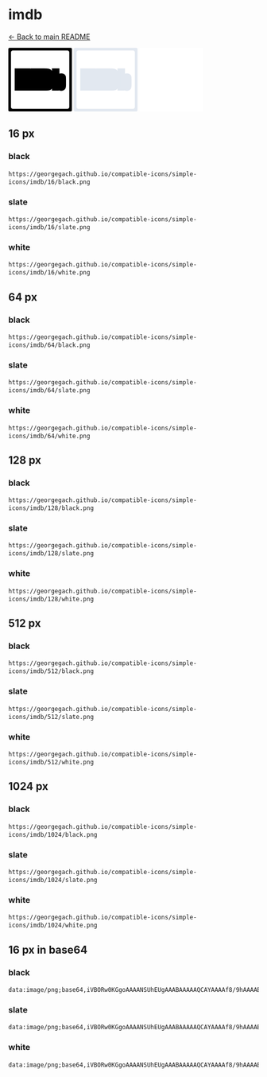 # imdb

[← Back to main README](../../README.md)


<img src="./128/black.png" width="128" alt="imdb black icon" />
<img src="./128/slate.png" width="128" alt="imdb slate icon" />
<img src="./128/white.png" width="128" alt="imdb white icon" />

## 16 px

### black
```
https://georgegach.github.io/compatible-icons/simple-icons/imdb/16/black.png
```

### slate
```
https://georgegach.github.io/compatible-icons/simple-icons/imdb/16/slate.png
```

### white
```
https://georgegach.github.io/compatible-icons/simple-icons/imdb/16/white.png
```

## 64 px

### black
```
https://georgegach.github.io/compatible-icons/simple-icons/imdb/64/black.png
```

### slate
```
https://georgegach.github.io/compatible-icons/simple-icons/imdb/64/slate.png
```

### white
```
https://georgegach.github.io/compatible-icons/simple-icons/imdb/64/white.png
```

## 128 px

### black
```
https://georgegach.github.io/compatible-icons/simple-icons/imdb/128/black.png
```

### slate
```
https://georgegach.github.io/compatible-icons/simple-icons/imdb/128/slate.png
```

### white
```
https://georgegach.github.io/compatible-icons/simple-icons/imdb/128/white.png
```

## 512 px

### black
```
https://georgegach.github.io/compatible-icons/simple-icons/imdb/512/black.png
```

### slate
```
https://georgegach.github.io/compatible-icons/simple-icons/imdb/512/slate.png
```

### white
```
https://georgegach.github.io/compatible-icons/simple-icons/imdb/512/white.png
```

## 1024 px

### black
```
https://georgegach.github.io/compatible-icons/simple-icons/imdb/1024/black.png
```

### slate
```
https://georgegach.github.io/compatible-icons/simple-icons/imdb/1024/slate.png
```

### white
```
https://georgegach.github.io/compatible-icons/simple-icons/imdb/1024/white.png
```

## 16 px in base64

### black
```
data:image/png;base64,iVBORw0KGgoAAAANSUhEUgAAABAAAAAQCAYAAAAf8/9hAAAABmJLR0QA/wD/AP+gvaeTAAAAv0lEQVQ4je3SO05CURSF4e8aiIaEigprQycdcQCMgp5Z2DgLCudDDQk2WlgCsQJj4F7lUbBvckKwEAsbV3Ky99nJ+rPOI8MSEz9XhlsYnmEuNbz4hRn8PaAStYeH6POY77BFFWuM0MEM3WPANVr4DEOOS0zRxCpqgToecZ8CUhVxtK9kdhWQAg30HZ7/5B0skxSn9BG19h0gT1ap9yRRmXqdbl4xjojwFoAd5tjgGTeR7gUD3PH/EzMs8HSmv70Hs/EszqT8ru0AAAAASUVORK5CYII=
```

### slate
```
data:image/png;base64,iVBORw0KGgoAAAANSUhEUgAAABAAAAAQCAYAAAAf8/9hAAAABmJLR0QA/wD/AP+gvaeTAAABG0lEQVQ4jcWSvy4EcRSFv3N3B5FIJBor0YmOTjyAp9B7C423UHifrUloKGQozETC7oowuzu/oxnrTzRG4ZQ393z3npurvByMAp3zW9ky3uK2HPZ/bW50Ww77key2fpJNtHY3+jOgC3BTPOyT4ogOYFegLpYlp9opC+nV4hSzE6hYX13e+wJA3TUibYImQGZTSZ43vgtFD/wSVs9mDCzlxePJhO4h1A3gk2zGiACmH1UtAC/A2GJF6GDOaWT9cIOAkSADqp8yyzw3oxab/m8byBWosj0DGJ5AUwDHe2y9zm6Qal13gjMnj5FwSvcKVSAblxI15tLyBiYLdKWOjuvau+TFoPUn5sWg//+PFCG1N0soLwfDQBdtAHbafgOe44Xrt6XYrQAAAABJRU5ErkJggg==
```

### white
```
data:image/png;base64,iVBORw0KGgoAAAANSUhEUgAAABAAAAAQCAYAAAAf8/9hAAAABmJLR0QA/wD/AP+gvaeTAAAAw0lEQVQ4je3SvS5FQRiF4WeEEIlKRS06OnEBrkLvLjTuQuF+Tk1CQ6FEVLaIc7afpZmdjOQo7EZjJZMvs5L1Zn2TKUk6XPq9CnYkmYwIgySThbHhQX8PWIQkhzip3qz6wSeWMMU59nBfSjn4BsAmtvFWAzMs4w4beK2zx1qSMxy3gFZ9Xe298VYqpMc6jtAx/w26psU8vdS5+hNg1pxBz02jofW0vdziolaExwoIHvCBa2zVdjc4xf7/T6QkecLVyPzuF6/dRLmIVC9PAAAAAElFTkSuQmCC
```

